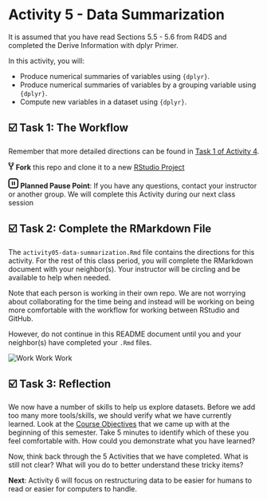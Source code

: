 Activity 5 - Data Summarization
================

It is assumed that you have read Sections 5.5 - 5.6 from R4DS and
completed the Derive Information with dplyr Primer.

In this activity, you will:

-   Produce numerical summaries of variables using `{dplyr}`.
-   Produce numerical summaries of variables by a grouping variable
    using `{dplyr}`.
-   Compute new variables in a dataset using `{dplyr}`.

## ☑️ Task 1: The Workflow

Remember that more detailed directions can be found in [Task 1 of
Activity
4](https://github.com/gvsu-sta518/activity04-data-pipelines#%EF%B8%8F-task-1-the-workflow).

![fork](README-img/fork-icon.png) **Fork** this repo and clone it to a
new [RStudio Project](https://rstudio.gvsu.edu/)

<img src="README-img/noun_pause.png" alt="pause" width = "20"/>
<b>Planned Pause Point</b>: If you have any questions, contact your
instructor or another group. We will complete this Activity during our
next class session

## ☑️ Task 2: Complete the RMarkdown File

The `activity05-data-summarization.Rmd` file contains the directions for
this activity. For the rest of this class period, you will complete the
RMarkdown document with your neighbor(s). Your instructor will be
circling and be available to help when needed.

Note that each person is working in their own repo. We are not worrying
about collaborating for the time being and instead will be working on
being more comfortable with the workflow for working between RStudio and
GitHub.

However, do not continue in this README document until you and your
neighbor(s) have completed your `.Rmd` files.

![Work Work
Work](https://media.giphy.com/media/SATgMmr1Sdawhp1CkN/giphy.gif)

## ☑️ Task 3: Reflection

We now have a number of skills to help us explore datasets. Before we
add too many more tools/skills, we should verify what we have currently
learned. Look at the [Course
Objectives](https://docs.google.com/document/d/17CTL6DJYZfn2aqE1PQqJ84yiaY6XBbb_Sz7momwuL_8/edit?usp=sharing)
that we came up with at the beginning of this semester. Take 5 minutes
to identify which of these you feel comfortable with. How could you
demonstrate what you have learned?

Now, think back through the 5 Activities that we have completed. What is
still not clear? What will you do to better understand these tricky
items?

**Next**: Activity 6 will focus on restructuring data to be easier for
humans to read or easier for computers to handle.
